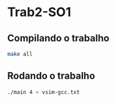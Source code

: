 # Trab2-SO1

## Compilando o trabalho
```bash
make all
```

## Rodando o trabalho
```bash
./main 4 < vsim-gcc.txt
```